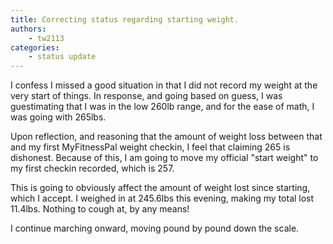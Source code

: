 ```yaml
---
title: Correcting status regarding starting weight.
authors:
    - tw2113
categories:
    - status update
---
```


I confess I missed a good situation in that I did not record my weight at the very start of things. In response, and going based on guess, I was guestimating that I was in the low 260lb range, and for the ease of math, I was going with 265lbs.

Upon reflection, and reasoning that the amount of weight loss between that and my first MyFitnessPal weight checkin, I feel that claiming 265 is dishonest. Because of this, I am going to move my official "start weight" to my first checkin recorded, which is 257.

This is going to obviously affect the amount of weight lost since starting, which I accept. I weighed in at 245.6lbs this evening, making my total lost 11.4lbs. Nothing to cough at, by any means!

I continue marching onward, moving pound by pound down the scale.

